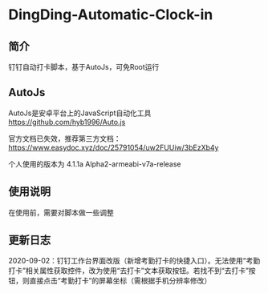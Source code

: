 # DingDing-Automatic-Clock-in
## 简介
钉钉自动打卡脚本，基于AutoJs，可免Root运行

## AutoJs
AutoJs是安卓平台上的JavaScript自动化工具 https://github.com/hyb1996/Auto.js

官方文档已失效，推荐第三方文档：https://www.easydoc.xyz/doc/25791054/uw2FUUiw/3bEzXb4y

个人使用的版本为 4.1.1a Alpha2-armeabi-v7a-release

## 使用说明
在使用前，需要对脚本做一些调整

## 更新日志
2020-09-02：钉钉工作台界面改版（新增考勤打卡的快捷入口）。无法使用“考勤打卡”相关属性获取控件，改为使用“去打卡”文本获取按钮。若找不到“去打卡”按钮，则直接点击“考勤打卡”的屏幕坐标（需根据手机分辨率修改）
